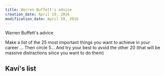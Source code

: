 ```yaml
---
title: Warren Buffett's advice
creation_date: April 19, 2016
modification_date: April 19, 2016
---
```



Warren Buffett's advice

Make a list of the 25 most important things you want to achieve in your career ... Then circle 5... And try your best to avoid the other 20 (that will be massive distractions since you want to do them)

Kavi's list 
- 

